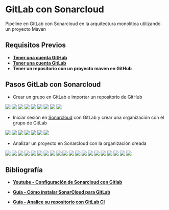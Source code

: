 # **GitLab con Sonarcloud**
Pipeline en GitLab con Sonarcloud en la arquitectura monolítica utilizando un proyecto Maven

## **Requisitos Previos**

- __[Tener una cuenta GitHub](https://github.com/)__
- __[Tener una cuenta GitLab](https://gitlab.com/)__
- **Tener un repositorio con un proyecto maven en GitHub**

## **Pasos GitLab con Sonarcloud**

- Crear un grupo en GitLab e importar un repositorio de GitHub

![](imagenes/1.png)
![](imagenes/2.png)
![](imagenes/3.png)
![](imagenes/4.png)
![](imagenes/5.png)
![](imagenes/6.png)
![](imagenes/7.png)
![](imagenes/8.png)
![](imagenes/9.png)

- Iniciar sesión en [Sonarcloud](https://sonarcloud.io/login?utm_medium=social&utm_source=youtube&utm_campaign=code-quality&utm_content=onboardingvideo) con GitLab y crear una organización con el grupo de GitLab

![](imagenes/10.png)
![](imagenes/11.png)
![](imagenes/12.png)
![](imagenes/13.png)
![](imagenes/14.png)
![](imagenes/15.png)
![](imagenes/16.png)

- Analizar un proyecto en Sonarcloud con la organización creada

![](imagenes/17.png)
![](imagenes/18.png)
![](imagenes/19.png)
![](imagenes/20.png)
![](imagenes/21.png)
![](imagenes/22.png)
![](imagenes/23.png)
![](imagenes/24.png)
![](imagenes/25.png)
![](imagenes/26.png)
![](imagenes/27.png)
![](imagenes/28.png)
![](imagenes/29.png)
![](imagenes/30.png)
![](imagenes/31.png)
![](imagenes/32.png)
![](imagenes/33.png)
![](imagenes/34.png)
![](imagenes/35.png)
![](imagenes/36.png)

## **Bibliografía**

- __[Youtube - Configuración de Sonarcloud con Gitlab](https://www.youtube.com/watch?v=fgccjdFqPZA&t=533s)__

- __[Guía - Cómo instalar SonarCloud para GitLab](https://taledev.com/how-to-install-sonarcloud-for-gitlab/)__

- __[Guía - Analice su repositorio con GitLab CI](https://docs.sonarcloud.io/advanced-setup/ci-based-analysis/gitlab-ci/)__
